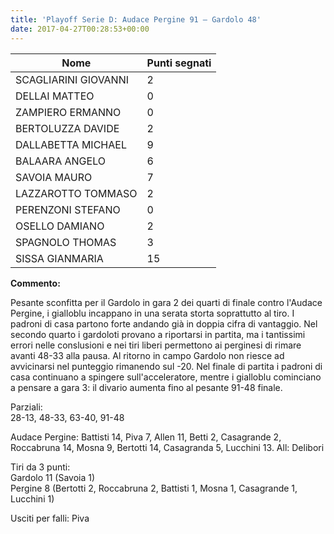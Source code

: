 ```yaml
---
title: 'Playoff Serie D: Audace Pergine 91 – Gardolo 48'
date: 2017-04-27T00:28:53+00:00
---
```

| **Nome** | **Punti segnati** |
| -------- | ----------------- |
| SCAGLIARINI GIOVANNI | 2 |
| DELLAI MATTEO | 0 |
| ZAMPIERO ERMANNO | 0 |
| BERTOLUZZA DAVIDE | 2 |
| DALLABETTA MICHAEL | 9 |
| BALAARA ANGELO | 6 |
| SAVOIA MAURO | 7 |
| LAZZAROTTO TOMMASO | 2 |
| PERENZONI STEFANO | 0 |
| OSELLO DAMIANO | 2 |
| SPAGNOLO THOMAS | 3 |
| SISSA GIANMARIA | 15 |

**Commento:**

Pesante sconfitta per il Gardolo in gara 2 dei quarti di finale contro l'Audace Pergine, i gialloblu incappano in una serata storta soprattutto al tiro. I padroni di casa partono forte andando già in doppia cifra di vantaggio. Nel secondo quarto i gardoloti provano a riportarsi in partita, ma i tantissimi errori nelle conslusioni e nei tiri liberi permettono ai perginesi di rimare avanti 48-33 alla pausa. Al ritorno in campo Gardolo non riesce ad avvicinarsi nel punteggio rimanendo sul -20. Nel finale di partita i padroni di casa continuano a spingere sull'acceleratore, mentre i gialloblu cominciano a pensare a gara 3: il divario aumenta fino al pesante 91-48 finale.

Parziali:  
28-13, 48-33, 63-40, 91-48

Audace Pergine: Battisti 14, Piva 7, Allen 11, Betti 2, Casagrande 2, Roccabruna 14, Mosna 9, Bertotti 14, Casagranda 5, Lucchini 13. All: Delibori

Tiri da 3 punti:  
Gardolo 11 (Savoia 1)  
Pergine 8 (Bertotti 2, Roccabruna 2, Battisti 1, Mosna 1, Casagrande 1, Lucchini 1)

Usciti per falli: Piva